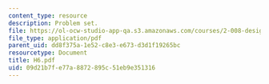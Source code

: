 ```yaml
---
content_type: resource
description: Problem set.
file: https://ol-ocw-studio-app-qa.s3.amazonaws.com/courses/2-008-design-and-manufacturing-ii-spring-2003/09d21b7fe77a8872895c51eb9e351316_H6.pdf
file_type: application/pdf
parent_uid: dd8f375a-1e52-c8e3-e673-d3d1f19265bc
resourcetype: Document
title: H6.pdf
uid: 09d21b7f-e77a-8872-895c-51eb9e351316
---
```

